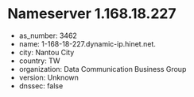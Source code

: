 # Nameserver 1.168.18.227

* as_number: 3462
* name: 1-168-18-227.dynamic-ip.hinet.net.
* city: Nantou City
* country: TW
* organization: Data Communication Business Group
* version: Unknown
* dnssec: false
